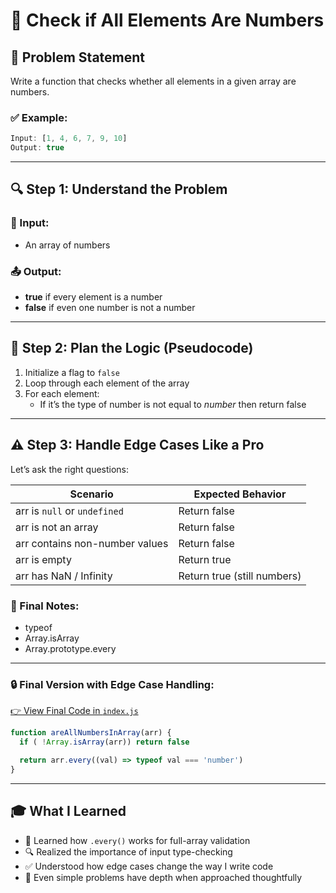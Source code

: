 # 🧠 Check if All Elements Are Numbers

## 📝 Problem Statement  
Write a function that checks whether all elements in a given array are numbers.

### ✅ Example:
```js
Input: [1, 4, 6, 7, 9, 10]  
Output: true
```

---

## 🔍 Step 1: Understand the Problem

### 🧾 Input:
- An array of numbers

### 📤 Output:
- **true** if every element is a number
- **false** if even one number is not a number

---

## 🧱 Step 2: Plan the Logic (Pseudocode)

1. Initialize a flag to `false`
2. Loop through each element of the array
3. For each element:
   - If it’s the type of number is not equal to *number* then return false
---

## ⚠️ Step 3: Handle Edge Cases Like a Pro

Let’s ask the right questions:

| Scenario                         | Expected Behavior             |
|----------------------------------|--------------------------------|
| arr is `null` or `undefined`     | Return false              |
| arr is not an array              | Return false              |
| arr contains non-number values   | Return false              |
| arr is empty                     | Return true               |
| arr has NaN / Infinity           | Return true (still numbers) |

### 🧠 Final Notes:
- typeof
- Array.isArray
- Array.prototype.every

---

### 🔒 Final Version with Edge Case Handling:
[👉 View Final Code in `index.js`](./index.js)

```js
function areAllNumbersInArray(arr) {
  if ( !Array.isArray(arr)) return false

  return arr.every((val) => typeof val === 'number')
}
```

---

## 🎓 What I Learned

- 🧮 Learned how `.every()` works for full-array validation
- 🔍 Realized the importance of input type-checking
- ✅ Understood how edge cases change the way I write code
- 🧠 Even simple problems have depth when approached thoughtfully
